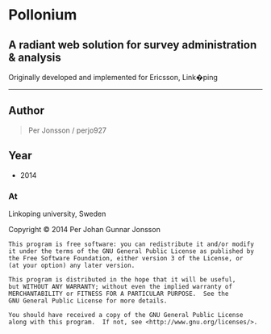 Pollonium
=========

A radiant web solution for survey administration & analysis
-----------------------------------------------------------

Originally developed and implemented for Ericsson, Link�ping

---------------------------------------------------------------

## Author
> Per Jonsson / perjo927
## Year
*  2014
### At ###
Linkoping university, Sweden

Copyright &copy; 2014  Per Johan Gunnar Jonsson

    This program is free software: you can redistribute it and/or modify
    it under the terms of the GNU General Public License as published by
    the Free Software Foundation, either version 3 of the License, or
    (at your option) any later version.

    This program is distributed in the hope that it will be useful,
    but WITHOUT ANY WARRANTY; without even the implied warranty of
    MERCHANTABILITY or FITNESS FOR A PARTICULAR PURPOSE.  See the
    GNU General Public License for more details.

    You should have received a copy of the GNU General Public License
    along with this program.  If not, see <http://www.gnu.org/licenses/>.



